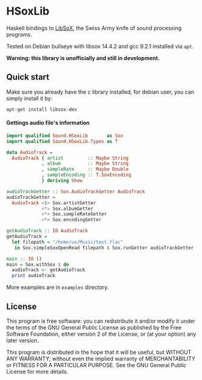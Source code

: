 HSoxLib
=======

Haskell bindings to [LibSoX](http://sox.sourceforge.net/),
the Swiss Army knife of sound processing programs.

Tested on Debian bullseye with libsox 14.4.2 and gcc 9.2.1 installed via `apt`.

**Warning: this library is unofficially and still in development.**


## Quick start

Make sure you already have the c library installed, for debian user, you can
simply install it by:

```
apt-get install libsox-dev
```

#### Gettings audio file's information

```haskell
import qualified Sound.HSoxLib       as Sox
import qualified Sound.HSoxLib.Types as T

data AudioTrack =
  AudioTrack { artist         :: Maybe String
             , album          :: Maybe String
             , sampleRate     :: Maybe Double
             , sampleEncoding :: T.SoxEncoding
             } deriving Show

audioTrackGetter :: Sox.AudioTrackGetter AudioTrack
audioTrackGetter =
  AudioTrack <$> Sox.artistGetter
             <*> Sox.albumGetter
             <*> Sox.sampleRateGetter
             <*> Sox.encodingGetter

getAudioTrack :: IO AudioTrack
getAudioTrack =
  let filepath = "/home/un/Music/test.flac"
   in Sox.simpleSoxOpenRead filepath $ Sox.runGetter audioTrackGetter

main :: IO ()
main = Sox.withSox $ do
  audioTrack <- getAudioTrack
  print audioTrack
```

More examples are in `examples` directory.


## License

This program is free software: you can redistribute it and/or modify
it under the terms of the GNU General Public License as published by
the Free Software Foundation, either version 2 of the License, or
(at your option) any later version.

This program is distributed in the hope that it will be useful,
but WITHOUT ANY WARRANTY; without even the implied warranty of
MERCHANTABILITY or FITNESS FOR A PARTICULAR PURPOSE.  See the
GNU General Public License for more details.
